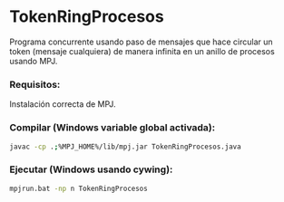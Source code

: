 # TokenRingProcesos
Programa concurrente usando paso de mensajes que hace circular un token (mensaje cualquiera) de manera infinita en un anillo de procesos usando MPJ.

### Requisitos:

 Instalación correcta de MPJ.

### Compilar (Windows variable global activada):
  ```bash
  javac -cp .;%MPJ_HOME%/lib/mpj.jar TokenRingProcesos.java
  ```
 
### Ejecutar (Windows usando cywing):
  ```bash
  mpjrun.bat -np n TokenRingProcesos
  ```
 

